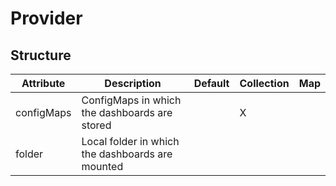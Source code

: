 # Provider 
 

## Structure 
 

| Attribute  | Description                                       | Default | Collection | Map  |
| ---------- | ------------------------------------------------- | ------- | ---------- | ---  |
| configMaps | ConfigMaps in which the dashboards are stored     |         | X          |      |
| folder     | Local folder in which the dashboards are mounted  |         |            |      |